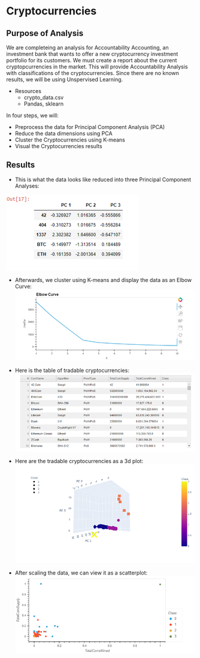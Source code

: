 # Cryptocurrencies

## Purpose of Analysis

We are completeing an analysis for Accountability Accounting, an investment bank that wants to offer a new cryptocurrency investment portfolio for its customers. We must create a report about the current cryptopcurrencies in the market. This will provide Accountability Analysis with classifications of the cryptocurrencies. Since there are no known results, we will be using Unspervised Learning. 

- Resources
  - crypto_data.csv
  - Pandas, sklearn

In four steps, we will:
  - Preprocess the data for Principal Component Analysis (PCA)
  - Reduce the data dimensions using PCA
  - Cluster the Cryptocurrencies using K-means
  - Visual the Cryptocurrencies results 

## Results
- This is what the data looks like reduced into three Principal Component Analyses:

![PCA](img/reduced_pca.png)

- Afterwards, we cluster using K-means and display the data as an Elbow Curve: 
![elbowcurve](img/elbowcurve_kmeans.png)

- Here is the table of tradable cryptocurrencies:
![clusteredtable](img/clustered_table.png)

- Here are the tradable cryptocurrencies as a 3d plot:
![3dplot](img/3d_plot.png)

- After scaling the data, we can view it as a scatterplot:
![scatterplot](img/scatterplot.png)

